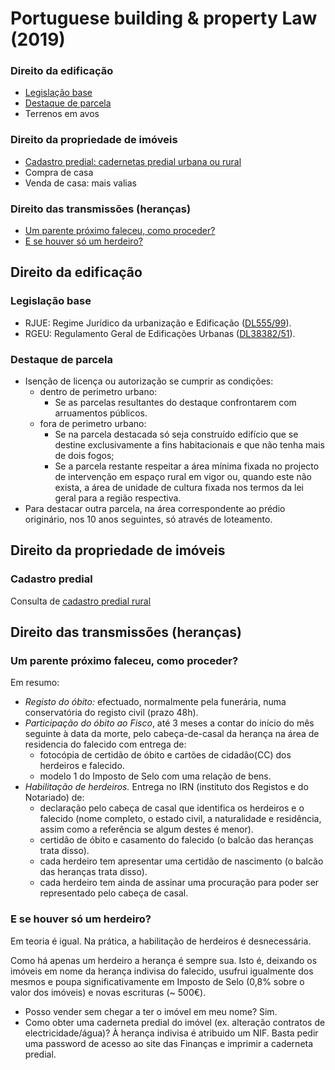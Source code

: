 # Portuguese building & property Law (2019)

### Direito da edificação

- [Legislação base](#legislação-base)
- [Destaque de parcela](#destaque-de-parcela)
- Terrenos em avos

### Direito da propriedade de imóveis

- [Cadastro predial: cadernetas predial urbana ou rural](#cadastro-predial)
- Compra de casa
- Venda de casa: mais valias

### Direito das transmissões (heranças)

- [Um parente próximo faleceu, como proceder?](#um-parente-próximo-faleceu-como-proceder)
- [E se houver só um herdeiro?](#e-se-houver-só-um-herdeiro)




## Direito da edificação

### Legislação base

- RJUE: Regime Jurídico da urbanização e Edificação ([DL555/99](http://www.pgdlisboa.pt/leis/lei_mostra_articulado.php?nid=625&tabela=leis)).
- RGEU: Regulamento Geral de Edificações Urbanas ([DL38382/51](http://www.pgdlisboa.pt/leis/lei_mostra_articulado.php?nid=1217&tabela=leis)).


### Destaque de parcela

- Isenção de licença ou autorização se cumprir as condições:
	- dentro de perimetro urbano:
		- Se as parcelas resultantes do destaque confrontarem com arruamentos públicos.
	- fora de perimetro urbano:
		- Se na parcela destacada só seja construído edifício que se destine exclusivamente a fins habitacionais e que não tenha mais de dois fogos;
		- Se a parcela restante respeitar a área mínima fixada no projecto de intervenção em espaço rural em vigor ou, quando este não exista, a área de unidade de cultura fixada nos termos da lei geral para a região respectiva.
- Para destacar outra parcela, na área correspondente ao prédio originário, nos 10 anos seguintes, só através de loteamento.




## Direito da propriedade de imóveis

### Cadastro predial

Consulta de [cadastro predial rural](www.dgterritorio.pt/cadastro/cadastro_geometrico_da_propriedade_rustica__cgpr_/consultar_seccoes_cadastrais/)




## Direito das transmissões (heranças)

### Um parente próximo faleceu, como proceder?

Em resumo:

- *Registo do óbito:* efectuado, normalmente pela funerária, numa conservatória do registo civil (prazo 48h).
- *Participação do óbito ao Fisco*, até 3 meses a contar do início do mês seguinte à data da morte, pelo cabeça-de-casal da herança na área de residencia do falecido com entrega de:
	- fotocópia de certidão de óbito e cartões de cidadão(CC) dos herdeiros e falecido.
	- modelo 1 do Imposto de Selo com uma relação de bens.
- *Habilitação de herdeiros.* Entrega no IRN (instituto dos Registos e do Notariado) de:
	- declaração pelo cabeça de casal que identifica os herdeiros e o falecido (nome completo, o estado civil, a naturalidade e residência, assim como a referência se algum destes é menor).
	- certidão de óbito e casamento do falecido (o balcão das heranças trata disso).
	- cada herdeiro tem apresentar uma certidão de nascimento (o balcão das heranças trata disso).
	- cada herdeiro tem ainda de assinar uma procuração para poder ser representado pelo cabeça de casal.


### E se houver só um herdeiro?

Em teoria é igual. Na prática, a habilitação de herdeiros é desnecessária.

Como há apenas um herdeiro a herança é sempre sua. Isto é, deixando os imóveis em nome da herança indivisa do falecido, usufrui igualmente dos mesmos e poupa significativamente em Imposto de Selo (0,8% sobre o valor dos imóveis) e novas escrituras (~ 500€).

- Posso vender sem chegar a ter o imóvel em meu nome? Sim.
- Como obter uma caderneta predial do imóvel (ex. alteração contratos de electricidade/água)? À herança indivisa é atribuido um NIF. Basta pedir uma password de acesso ao site das Finanças e imprimir a caderneta predial.